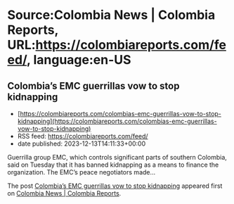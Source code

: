 # Source:Colombia News | Colombia Reports, URL:https://colombiareports.com/feed/, language:en-US

## Colombia’s EMC guerrillas vow to stop kidnapping
 - [https://colombiareports.com/colombias-emc-guerrillas-vow-to-stop-kidnapping](https://colombiareports.com/colombias-emc-guerrillas-vow-to-stop-kidnapping)
 - RSS feed: https://colombiareports.com/feed/
 - date published: 2023-12-13T14:11:33+00:00

<p>Guerrilla group EMC, which controls significant parts of southern Colombia, said on Tuesday that it has banned kidnapping as a means to finance the organization. The EMC&#8217;s peace negotiators made&#8230;</p>
<p>The post <a href="https://colombiareports.com/colombias-emc-guerrillas-vow-to-stop-kidnapping/" rel="nofollow">Colombia&#8217;s EMC guerrillas vow to stop kidnapping</a> appeared first on <a href="https://colombiareports.com" rel="nofollow">Colombia News | Colombia Reports</a>.</p>

